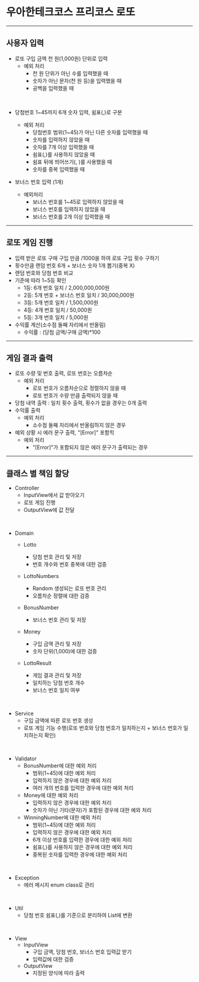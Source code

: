 # 우아한테크코스 프리코스 로또

---

## 사용자 입력

+ 로또 구입 금액 천 원(1,000원) 단위로 입력
    + 예외 처리
        + 천 원 단위가 아닌 수를 입력했을 때
        + 숫자가 아닌 문자(천 원 등)을 입력했을 때
        + 공백을 입력했을 때

<br>

+ 당첨번호 1~45까지 6개 숫자 입력, 쉼표(,)로 구분
    + 예외 처리
        + 당첨번호 범위(1~45)가 아닌 다른 숫자를 입력했을 때
        + 숫자를 입력하지 않았을 때
        + 숫자를 7개 이상 입력했을 때
        + 쉼표(,)를 사용하지 않았을 때
        + 쉼표 뒤에 띄어쓰기(, )를 사용했을 때
        + 숫자를 중복 입력했을 때

+ 보너스 번호 입력 (1개)
    + 예외처리
        + 보너스 번호를 1~45로 입력하지 않았을 때
        + 보너스 번호를 입력하지 않았을 때
        + 보너스 번호를 2개 이상 입력했을 때

---

## 로또 게임 진행
+ 입력 받은 로또 구매 구입 만큼 /1000을 하여 로또 구입 횟수 구하기
+ 횟수만큼 랜덤 번호 6개 + 보너스 숫자 1개 뽑기(중복 X)
+ 랜덤 번호와 당첨 번호 비교
+ 기준에 따라 1~5등 확인
    + 1등: 6개 번호 일치 / 2,000,000,000원
    + 2등: 5개 번호 + 보너스 번호 일치 / 30,000,000원
    + 3등: 5개 번호 일치 / 1,500,000원
    + 4등: 4개 번호 일치 / 50,000원
    + 5등: 3개 번호 일치 / 5,000원
+ 수익률 계산(소수점 둘째 자리에서 반올림)
    + 수익률 : (당첨 금액/구매 금액)*100

---

## 게임 결과 출력
+ 로또 수량 및 번호 출력, 로또 번호는 오름차순
    + 예외 처리
        + 로또 번호가 오름차순으로 정렬하지 않을 때
        + 로또 번호가 수량 만큼 출력되지 않을 때
+ 당첨 내역 출력 : 일치 횟수 출력, 횟수가 없을 경우는 0개 출력
+ 수익률 출력
    + 예외 처리
        + 소수점 둘째 자리에서 반올림하지 않은 경우
+ 예외 상황 시 에러 문구 출력, "[Error]" 포함힉
    + 예외 처리
        + "[Error]"가 포함되지 않은 에러 문구가 출력되는 경우

---

## 클래스 별 책임 할당

+ Controller
    + InputView에서 값 받아오기
    + 로또 게임 진행
    + OutputView에 값 전달

<br>

+ Domain
    + Lotto
        + 당첨 번호 관리 및 저장
        + 번호 개수와 번호 중복에 대한 검증

    + LottoNumbers
        + Random 생성되는 로또 번호 관리
        + 오름차순 정렬에 대한 검증
      
    + BonusNumber
        + 보너스 번호 관리 및 저장
    
    + Money
      + 구입 금액 관리 및 저장
      + 숫자 단위(1,000)에 대한 검증
    
    + LottoResult
      + 게임 결과 관리 및 저장
      + 일치하는 당첨 번호 개수
      + 보너스 번호 일치 여부

<br>

+ Service
    + 구입 금액에 따른 로또 번호 생성
    + 로또 게임 기능 수행(로또 번호와 당첨 번호가 일치하는지 + 보너스 번호가 일치하는지 확인)

<br>

+ Validator
    + BonusNumber에 대한 예외 처리
      + 범위(1~45)에 대한 예외 처리
      + 입력하지 않은 경우에 대한 예외 처리
      + 여러 개의 번호를 입력한 경우에 대한 예외 처리
    + Money에 대한 예외 처리
      + 입력하지 않은 경우에 대한 예외 처리
      + 숫자가 아닌 기타(문자)가 포함된 경우에 대한 예외 처리
    + WinningNumber에 대한 예외 처리
      + 범위(1~45)에 대한 예외 처리
      + 입력하지 않은 경우에 대한 예외 처리
      + 6개 이상 번호를 입력한 경우에 대한 예외 처리
      + 쉼표(,)를 사용하지 않은 경우에 대한 예외 처리
      + 중복된 숫자를 입력한 경우에 대한 예외 처리

<br>

+ Exception
  + 에러 메시지 enum class로 관리

<br>

+ Util
  + 당첨 번호 쉼표(,)를 기준으로 분리하여 List<Integer>에 변환

<br>

+ View
  + InputView
    + 구입 금액, 당첨 번호, 보너스 번호 입력값 받기
    + 입력값에 대한 검증
  + OutputView
    + 지정된 양식에 따라 출력

<br>